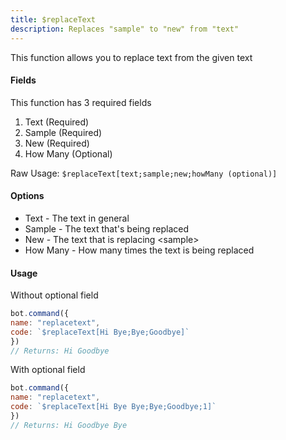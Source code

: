 ```yaml
---
title: $replaceText
description: Replaces "sample" to "new" from "text"
---
```


This function allows you to replace text from the given text

#### Fields

This function has 3 required fields

1. Text \(Required\)
2. Sample \(Required\)
3. New \(Required\)
4. How Many \(Optional\)

Raw Usage: `$replaceText[text;sample;new;howMany (optional)]`

#### Options

* Text - The text in general
* Sample - The text that's being replaced
* New - The text that is replacing &lt;sample&gt;
* How Many - How many times the text is being replaced

#### Usage

Without optional field

```javascript
bot.command({
name: "replacetext",
code: `$replaceText[Hi Bye;Bye;Goodbye]`
})
// Returns: Hi Goodbye
```

With optional field

```javascript
bot.command({
name: "replacetext",
code: `$replaceText[Hi Bye Bye;Bye;Goodbye;1]`
})
// Returns: Hi Goodbye Bye
```

